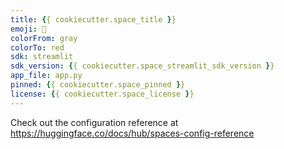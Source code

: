 ```yaml
---
title: {{ cookiecutter.space_title }}
emoji: 🌿
colorFrom: gray
colorTo: red
sdk: streamlit
sdk_version: {{ cookiecutter.space_streamlit_sdk_version }}
app_file: app.py
pinned: {{ cookiecutter.space_pinned }}
license: {{ cookiecutter.space_license }}
---
```


Check out the configuration reference at https://huggingface.co/docs/hub/spaces-config-reference